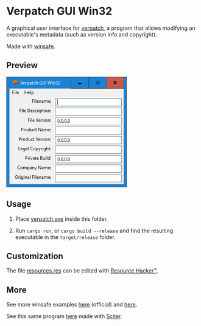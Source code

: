 # Verpatch GUI Win32

A graphical user interface for [verpatch](https://www.codeproject.com/Articles/37133/Simple-Version-Resource-Tool-for-Windows), a program that allows modifying an executable's metadata (such as version info and copyright).

Made with [winsafe](https://github.com/rodrigocfd/winsafe).

## Preview

![screenshot](screenshot.png)

## Usage

1. Place [verpatch.exe](https://github.com/egorovsa/node-verpatch/tree/master/bin) inside this folder.

2. Run `cargo run`, or `cargo build --release` and find the resulting executable in the `target/release` folder.

## Customization

The file [resources.res](resources.res) can be edited with [Resource Hacker™](http://www.angusj.com/resourcehacker/).

## More

See more winsafe examples [here](https://github.com/rodrigocfd/winsafe-examples) (official) and [here](https://github.com/GirkovArpa/winsafe-7guis).

See this same program [here](https://github.com/GirkovArpa/verpatch-gui) made with [Sciter](https://sciter.com).